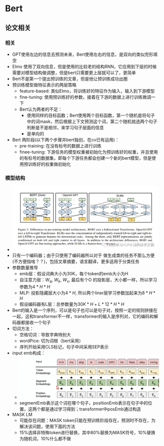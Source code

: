 # Bert

## 论文相关

### 相关

- GPT使用左边的信息去预测未来，Bert使用左右的信息，是双向的类似完形填空
- Elmo 使用了双向信息，但是使用的比较老的结构RNN，它应用到下层的时候需要对模型结构做调整，但是bert只需要更上层就可以了，更简单
- Bert不是第一个提出预训练的文章，但是他让预训练成功出圈
- 预训练模型做特征表示的两层策略
  - feature-based: 类似Elmo，将训练好的特征作为输入，输入到下游模型
  - fine-tuning: 使用预训练好的参数，接着在下游的数据上进行训练微调一下
  - Bert认为两者的不足：
    - 使用同样的目标函数；Bert使用两个目标函数，第一个随机是将句子中的词mask，然后根据上下文预测这个词，第二个随机挑选两个句子判断是不是相邻，来学习句子层面的信息
    - 是单向的
- Bert 两阶段(以下两个步骤并bert独创，在cv已有运用)：
  - pre-training: 在没有标号的数据上进行训练
  - finee-tuning: 下游任务的模型权重被初始化为预训练好的权重，并且使用的有标号的数据集，即每个下游任务都会创建一个新的bert模型，但是使用预训练好的权重做初始化
  
### 模型结构

- ![节点](./../image/bert.jpg)
- 只有一个编码器；由于只使用了编码器所以对于 做生成类的任务不那么方便(不方便指啥？？)，包括文章摘要，语言翻译，更多适用于分类任务
- 参数数量推导
  - emb层：假设词典大小为30K，每个token的emb大小为H
  - 自注意力层：$W_q$, $W_k$, $W_v$, 最后有个O 的投影层，大小都一样，所以学习参数为$4*H*H$
  - MLP: 投影隐藏层大小为$4*H$, 所以两个liner层学习参数加起来为$8*H*H$
  - 假设编码器有L层：总参数量为$30K*H+L*12*H*H$
- Bert的输入是一个序列，可以是句子也可以是句子对，按照一定的规则拼接在一起，这和transformer不一样，transformer的输入是序列对，它的编码和解码器都接收一个句子
- 切词方法：
  - 空格切词：导致字典特别大
  - wordPice: 切为词根（bert采用）
  - 序列开始采用CLS标记，句子中间采用SEP表示
- input emb构成：
  - ![节点](./../image/input_emb.png)
  - segmentEmb表示这个词在哪个句子，positionEmb表示在句子中的位置，这两个都是通过学习得到；transformer中posEmb通过构造
- MASK LM
  - 可能存在问题：MASK token只能在预训练阶段存在，预测时不存在，为解决该问题，使用下面的方法
  - 15%选择非特殊token进行替换，其中80%替换为MASK符号，10%替换为随机词，10%什么都不做
  